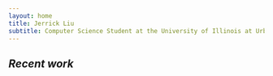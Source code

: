```yaml
---
layout: home
title: Jerrick Liu
subtitle: Computer Science Student at the University of Illinois at Urbana-Champaign
---
```


## *Recent work*